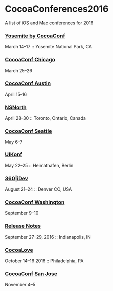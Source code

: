 # CocoaConferences2016
A list of iOS and Mac conferences for 2016

### [Yosemite by CocoaConf](http://cocoaconf.com/yosemite)
March 14–17 :: Yosemite National Park, CA

### [CocoaConf Chicago](http://cocoaconf.com/chicago-2016/home)
March 25–26

### [CocoaConf Austin](http://cocoaconf.com/austin-2016/home)
April 15–16

### [NSNorth](http://nsnorth.ca) 
April 28–30 :: Toronto, Ontario, Canada

### [CocoaConf Seattle](http://cocoaconf.com/seattle-2016/home)
May 6–7 

### [UIKonf](http://www.uikonf.com) 
May 22–25 :: Heimathafen, Berlin

### [360|iDev](http://360idev.com)
August 21–24 :: Denver CO, USA

### [CocoaConf Washington](http://cocoaconf.com/dc-2016/home)
September 9–10

### [Release Notes](http://releasenotes.tv/conference/) 
September 27–29, 2016 :: Indianapolis, IN

### [CocoaLove](http://cocoalove.org) 
October 14–16 2016 :: Philadelphia, PA

### [CocoaConf San Jose](http://cocoaconf.com/sanjose-2016/home)
November 4–5 
